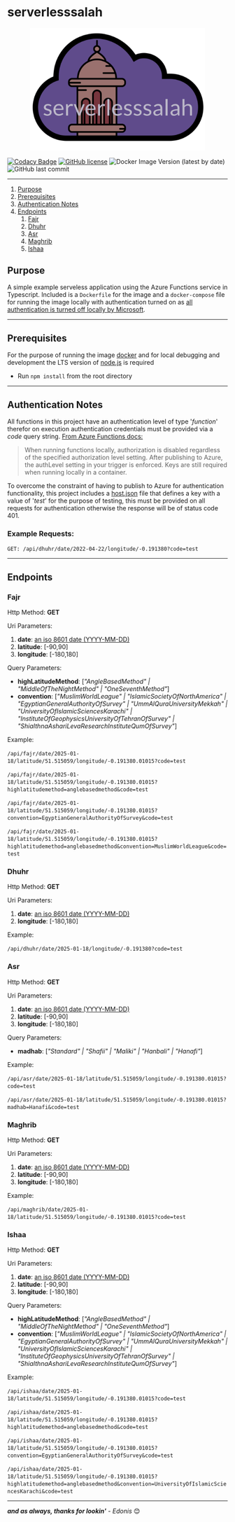 # serverlesssalah

<p align="center" background-color="white">
<img src="https://raw.githubusercontent.com/doniseferi/serverlesssalah/25419819860f97fae42fc78913ea09d9202a2696/serverlesssalah.svg" width="400px" />
</p>

[![Codacy Badge](https://api.codacy.com/project/badge/Grade/198b48bc85e44ff0b7860857ac78f902)](https://app.codacy.com/gh/doniseferi/serverlesssalah?utm_source=github.com&utm_medium=referral&utm_content=doniseferi/serverlesssalah&utm_campaign=Badge_Grade)
[![GitHub license](https://img.shields.io/github/license/doniseferi/serverlesssalah)](https://github.com/doniseferi/serverlesssalah/blob/master/LICENCE.md)
![Docker Image Version (latest by date)](https://img.shields.io/docker/v/doniseferi/serverlesssalah?style=plastic) ![GitHub last commit](https://img.shields.io/github/last-commit/doniseferi/serverlesssalah)

---

1. [Purpose](#purpose)
2. [Prerequisites](#prerequisites)
3. [Authentication Notes](#authnotes)
4. [Endpoints](#endpoints)
   1. [Fajr](#fajr)
   2. [Dhuhr](#dhuhr)
   3. [Asr](#asr)
   4. [Maghrib](#maghrib)
   5. [Ishaa](#ishaa)

## <a name="purpose"></a>Purpose

A simple example serveless application using the Azure Functions service in Typescript. Included is a `Dockerfile` for the image and a `docker-compose` file for running the image locally with authentication turned on as [all authentication is turned off locally by Microsoft](#authnotes).

---

## <a name="prerequisites"></a> Prerequisites

For the purpose of running the image [docker](https://docs.docker.com/get-docker/) and for local debugging and development the LTS version of [node.js](https://nodejs.org/en/download/) is required

- Run `npm install` from the root directory

---

## <a name="authnotes"></a>Authentication Notes

All functions in this project have an authentication level of type '_function_' therefor on execution authentication credentials must be provided via a _code_ query string.
[From Azure Functions docs:](https://docs.microsoft.com/en-us/azure/azure-functions/functions-bindings-http-webhook-trigger?tabs=csharp#api-key-authorization)

> When running functions locally, authorization is disabled regardless of the specified authorization level setting. After publishing to Azure, the authLevel setting in your trigger is enforced. Keys are still required when running locally in a container.

To overcome the constraint of having to publish to Azure for authentication functionality, this project includes a [host.json](./e2e/keys/host.json) file that defines a key with a value of '_test_' for the purpose of testing, this must be provided on all requests for authentication otherwise the response will be of status code 401.

### Example Requests:

```
GET: /api/dhuhr/date/2022-04-22/longitude/-0.191380?code=test
```

---

## <a name="endpoints"></a>Endpoints

### <a name="fajr">**Fajr**

Http Method: **GET**

Uri Parameters:

1. **date**: [an iso 8601 date (YYYY-MM-DD)](https://www.iso.org/iso-8601-date-and-time-format.html)
2. **latitude**: [-90,90]
3. **longitude**: [-180,180]

Query Parameters:

- **highLatitudeMethod**: [_"AngleBasedMethod" | "MiddleOfTheNightMethod" | "OneSeventhMethod"_]
- **convention**: [_"MuslimWorldLeague" | "IslamicSocietyOfNorthAmerica" | "EgyptianGeneralAuthorityOfSurvey" | "UmmAlQuraUniversityMekkah" | "UniversityOfIslamicSciencesKarachi" | "InstituteOfGeophysicsUniversityOfTehranOfSurvey" | "ShiaIthnaAshariLevaResearchInstituteQumOfSurvey"_]

Example:

`/api/fajr/date/2025-01-18/latitude/51.515059/longitude/-0.191380.01015?code=test`

`/api/fajr/date/2025-01-18/latitude/51.515059/longitude/-0.191380.01015?highlatitudemethod=anglebasedmethod&code=test`

`/api/fajr/date/2025-01-18/latitude/51.515059/longitude/-0.191380.01015?convention=EgyptianGeneralAuthorityOfSurvey&code=test`

`/api/fajr/date/2025-01-18/latitude/51.515059/longitude/-0.191380.01015?highlatitudemethod=anglebasedmethod&convention=MuslimWorldLeague&code=test`

### <a name="dhuhr">**Dhuhr**

Http Method: **GET**

Uri Parameters:

1. **date**: [an iso 8601 date (YYYY-MM-DD)](https://www.iso.org/iso-8601-date-and-time-format.html)
2. **longitude**: [-180,180]

Example:

`/api/dhuhr/date/2025-01-18/longitude/-0.191380?code=test`

### <a name="asr">**Asr**

Http Method: **GET**

Uri Parameters:

1. **date**: [an iso 8601 date (YYYY-MM-DD)](https://www.iso.org/iso-8601-date-and-time-format.html)
2. **latitude**: [-90,90]
3. **longitude**: [-180,180]

Query Parameters:

- **madhab**: [_"Standard" | "Shafii" | "Maliki" | "Hanbali" | "Hanafi"_]

Example:

`/api/asr/date/2025-01-18/latitude/51.515059/longitude/-0.191380.01015?code=test`

`/api/asr/date/2025-01-18/latitude/51.515059/longitude/-0.191380.01015?madhab=Hanafi&code=test`

### <a name="maghrib">**Maghrib**

Http Method: **GET**

Uri Parameters:

1. **date**: [an iso 8601 date (YYYY-MM-DD)](https://www.iso.org/iso-8601-date-and-time-format.html)
2. **latitude**: [-90,90]
3. **longitude**: [-180,180]

Example:

`/api/maghrib/date/2025-01-18/latitude/51.515059/longitude/-0.191380.01015?code=test`

### <a name="ishaa">**Ishaa**

Http Method: **GET**

Uri Parameters:

1. **date**: [an iso 8601 date (YYYY-MM-DD)](https://www.iso.org/iso-8601-date-and-time-format.html)
2. **latitude**: [-90,90]
3. **longitude**: [-180,180]

Query Parameters:

- **highLatitudeMethod**: [_"AngleBasedMethod" | "MiddleOfTheNightMethod" | "OneSeventhMethod"_]
- **convention**: [_"MuslimWorldLeague" | "IslamicSocietyOfNorthAmerica" | "EgyptianGeneralAuthorityOfSurvey" | "UmmAlQuraUniversityMekkah" | "UniversityOfIslamicSciencesKarachi" | "InstituteOfGeophysicsUniversityOfTehranOfSurvey" | "ShiaIthnaAshariLevaResearchInstituteQumOfSurvey"_]

Example:

`/api/ishaa/date/2025-01-18/latitude/51.515059/longitude/-0.191380.01015?code=test`

`/api/ishaa/date/2025-01-18/latitude/51.515059/longitude/-0.191380.01015?highlatitudemethod=anglebasedmethod&code=test`

`/api/ishaa/date/2025-01-18/latitude/51.515059/longitude/-0.191380.01015?convention=EgyptianGeneralAuthorityOfSurvey&code=test`

`/api/ishaa/date/2025-01-18/latitude/51.515059/longitude/-0.191380.01015?highlatitudemethod=anglebasedmethod&convention=UniversityOfIslamicSciencesKarachi&code=test`

---

**_and as always, thanks for lookin'_** - _Edonis_ 😊

